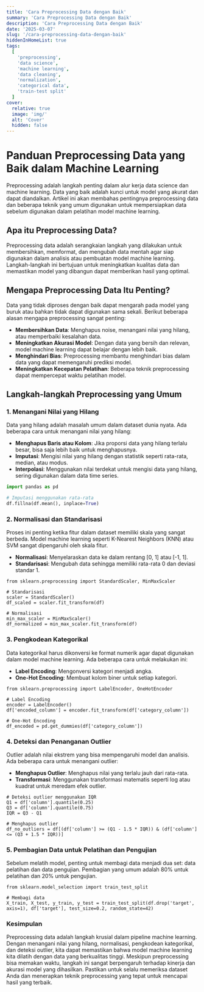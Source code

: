```yaml
---
title: 'Cara Preprocessing Data dengan Baik'
summary: 'Cara Preprocessing Data dengan Baik'
description: 'Cara Preprocessing Data dengan Baik'
date: '2025-03-07'
slug: '/cara-preprocessing-data-dengan-baik'
hiddenInHomeList: true
tags:
  [
    'preprocessing',
    'data science',
    'machine learning',
    'data cleaning',
    'normalization',
    'categorical data',
    'train-test split'
  ]
cover:
  relative: true
  image: 'img/'
  alt: 'Cover'
  hidden: false
---
```

# Panduan Preprocessing Data yang Baik dalam Machine Learning

Preprocessing adalah langkah penting dalam alur kerja data science dan machine learning. Data yang baik adalah kunci untuk model yang akurat dan dapat diandalkan. Artikel ini akan membahas pentingnya preprocessing data dan beberapa teknik yang umum digunakan untuk mempersiapkan data sebelum digunakan dalam pelatihan model machine learning.

## Apa itu Preprocessing Data?

Preprocessing data adalah serangkaian langkah yang dilakukan untuk membersihkan, memformat, dan mengubah data mentah agar siap digunakan dalam analisis atau pembuatan model machine learning. Langkah-langkah ini bertujuan untuk meningkatkan kualitas data dan memastikan model yang dibangun dapat memberikan hasil yang optimal.

## Mengapa Preprocessing Data Itu Penting?

Data yang tidak diproses dengan baik dapat mengarah pada model yang buruk atau bahkan tidak dapat digunakan sama sekali. Berikut beberapa alasan mengapa preprocessing sangat penting:
- **Membersihkan Data**: Menghapus noise, menangani nilai yang hilang, atau memperbaiki kesalahan data.
- **Meningkatkan Akurasi Model**: Dengan data yang bersih dan relevan, model machine learning dapat belajar dengan lebih baik.
- **Menghindari Bias**: Preprocessing membantu menghindari bias dalam data yang dapat memengaruhi prediksi model.
- **Meningkatkan Kecepatan Pelatihan**: Beberapa teknik preprocessing dapat mempercepat waktu pelatihan model.

## Langkah-langkah Preprocessing yang Umum

### 1. Menangani Nilai yang Hilang

Data yang hilang adalah masalah umum dalam dataset dunia nyata. Ada beberapa cara untuk menangani nilai yang hilang:
- **Menghapus Baris atau Kolom**: Jika proporsi data yang hilang terlalu besar, bisa saja lebih baik untuk menghapusnya.
- **Imputasi**: Mengisi nilai yang hilang dengan statistik seperti rata-rata, median, atau modus.
- **Interpolasi**: Menggunakan nilai terdekat untuk mengisi data yang hilang, sering digunakan dalam data time series.

```python
import pandas as pd

# Imputasi menggunakan rata-rata
df.fillna(df.mean(), inplace=True)
```
### 2. Normalisasi dan Standarisasi
Proses ini penting ketika fitur dalam dataset memiliki skala yang sangat berbeda. Model machine learning seperti K-Nearest Neighbors (KNN) atau SVM sangat dipengaruhi oleh skala fitur.

- **Normalisasi**: Menyelaraskan data ke dalam rentang [0, 1] atau [-1, 1].
- **Standarisasi**: Mengubah data sehingga memiliki rata-rata 0 dan deviasi standar 1.
```
from sklearn.preprocessing import StandardScaler, MinMaxScaler

# Standarisasi
scaler = StandardScaler()
df_scaled = scaler.fit_transform(df)

# Normalisasi
min_max_scaler = MinMaxScaler()
df_normalized = min_max_scaler.fit_transform(df) 
```
### 3. Pengkodean Kategorikal
Data kategorikal harus dikonversi ke format numerik agar dapat digunakan dalam model machine learning. Ada beberapa cara untuk melakukan ini:

- **Label Encoding**: Mengonversi kategori menjadi angka.
- **One-Hot Encoding**: Membuat kolom biner untuk setiap kategori.
```
from sklearn.preprocessing import LabelEncoder, OneHotEncoder

# Label Encoding
encoder = LabelEncoder()
df['encoded_column'] = encoder.fit_transform(df['category_column'])

# One-Hot Encoding
df_encoded = pd.get_dummies(df['category_column']) 
```
### 4. Deteksi dan Penanganan Outlier
Outlier adalah nilai ekstrem yang bisa mempengaruhi model dan analisis. Ada beberapa cara untuk menangani outlier:

- **Menghapus Outlier**: Menghapus nilai yang terlalu jauh dari rata-rata.
- **Transformasi**: Menggunakan transformasi matematis seperti log atau kuadrat untuk meredam efek outlier.
```
# Deteksi outlier menggunakan IQR
Q1 = df['column'].quantile(0.25)
Q3 = df['column'].quantile(0.75)
IQR = Q3 - Q1

# Menghapus outlier
df_no_outliers = df[(df['column'] >= (Q1 - 1.5 * IQR)) & (df['column'] <= (Q3 + 1.5 * IQR))]
```

### 5. Pembagian Data untuk Pelatihan dan Pengujian
Sebelum melatih model, penting untuk membagi data menjadi dua set: data pelatihan dan data pengujian. Pembagian yang umum adalah 80% untuk pelatihan dan 20% untuk pengujian.
```
from sklearn.model_selection import train_test_split

# Membagi data
X_train, X_test, y_train, y_test = train_test_split(df.drop('target', axis=1), df['target'], test_size=0.2, random_state=42)
```

### Kesimpulan
Preprocessing data adalah langkah krusial dalam pipeline machine learning. Dengan menangani nilai yang hilang, normalisasi, pengkodean kategorikal, dan deteksi outlier, kita dapat memastikan bahwa model machine learning kita dilatih dengan data yang berkualitas tinggi. Meskipun preprocessing bisa memakan waktu, langkah ini sangat berpengaruh terhadap kinerja dan akurasi model yang dihasilkan. Pastikan untuk selalu memeriksa dataset Anda dan menerapkan teknik preprocessing yang tepat untuk mencapai hasil yang terbaik. 